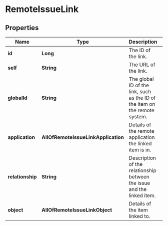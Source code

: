 # RemoteIssueLink

## Properties
Name | Type | Description | Notes
------------ | ------------- | ------------- | -------------
**id** | **Long** | The ID of the link. |  [optional]
**self** | **String** | The URL of the link. |  [optional]
**globalId** | **String** | The global ID of the link, such as the ID of the item on the remote system. |  [optional]
**application** | **AllOfRemoteIssueLinkApplication** | Details of the remote application the linked item is in. |  [optional]
**relationship** | **String** | Description of the relationship between the issue and the linked item. |  [optional]
**object** | **AllOfRemoteIssueLinkObject** | Details of the item linked to. |  [optional]
